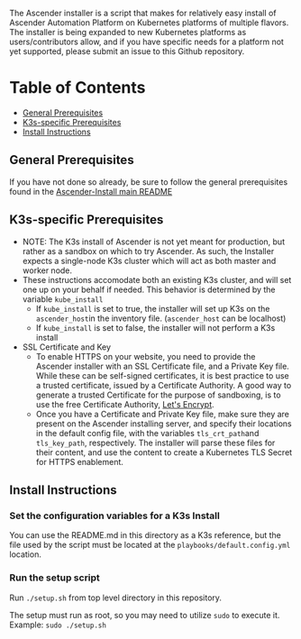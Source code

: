 The Ascender installer is a script that makes for relatively easy install of Ascender Automation Platform on Kubernetes platforms of multiple flavors. The installer is being expanded to new Kubernetes platforms as users/contributors allow, and if you have specific needs for a platform not yet supported, please submit an issue to this Github repository.

# Table of Contents
- [General Prerequisites](#general-prerequisites)
- [K3s-specific Prerequisites](#k3s-specific-prerequisites)
- [Install Instructions](#install-instructions)


## General Prerequisites
If you have not done so already, be sure to follow the general prerequisites found in the [Ascender-Install main README](../../README.md#general-prerequisites)

## K3s-specific Prerequisites
- NOTE: The K3s install of Ascender is not yet meant for production, but rather as a sandbox on which to try Ascender. As such, the Installer expects a single-node K3s cluster which will act as both master and worker node.
- These instructions accomodate both an existing K3s cluster, and will set one up on your behalf if needed. This behavior is determined by the variable `kube_install`
  - If `kube_install` is set to true, the installer will set up K3s on the `ascender_host`in the inventory file. (`ascender_host` can be localhost)
  - If `kube_install` is set to false, the installer will not perform a K3s install
- SSL Certificate and Key
  - To enable HTTPS on your website, you need to provide the Ascender installer with an SSL Certificate file, and a Private Key file. While these can be self-signed certificates, it is best practice to use a trusted certificate, issued by a Certificate Authority. A good way to generate a trusted Certificate for the purpose of sandboxing, is to use the free Certificate Authority, [Let's Encrypt](https://letsencrypt.org/getting-started/).
  - Once you have a Certificate and Private Key file, make sure they are present on the Ascender installing server, and specify their locations in the default config file, with the variables `tls_crt_path`and `tls_key_path`, respectively. The installer will parse these files for their content, and use the content to create a Kubernetes TLS Secret for HTTPS enablement.

## Install Instructions

### Set the configuration variables for a K3s Install
You can use the README.md in this directory as a K3s reference, but the file used by the script must be located at the `playbooks/default.config.yml` location.

### Run the setup script
Run `./setup.sh` from top level directory in this repository.

The setup must run as root, so you may need to utilize `sudo` to execute it. Example: `sudo ./setup.sh`

